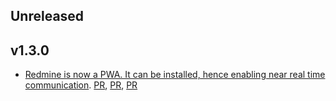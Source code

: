 ## Unreleased

## v1.3.0

* [Redmine is now a PWA. It can be installed, hence enabling near real time communication](https://github.com/famiprog/redmine_advanced_messenger/pull/24). [PR](https://github.com/famiprog/redmine_advanced_messenger/pull/25), [PR](https://github.com/famiprog/redmine_advanced_messenger/pull/26), [PR](https://github.com/famiprog/redmine_advanced_messenger/pull/27) 